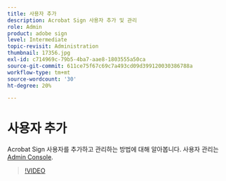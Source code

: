 ```yaml
---
title: 사용자 추가
description: Acrobat Sign 사용자 추가 및 관리
role: Admin
product: adobe sign
level: Intermediate
topic-revisit: Administration
thumbnail: 17356.jpg
exl-id: c714969c-79b5-4ba7-aae8-1803555a50ca
source-git-commit: 611ce75f67c69c7a493cd09d399120030386788a
workflow-type: tm+mt
source-wordcount: '30'
ht-degree: 20%

---
```


# 사용자 추가

Acrobat Sign 사용자를 추가하고 관리하는 방법에 대해 알아봅니다. 사용자 관리는 [Admin Console](https://adminconsole.adobe.com/).

>[!VIDEO](https://video.tv.adobe.com/v/3419315?quality=12&learn=on&hidetitle=true)
